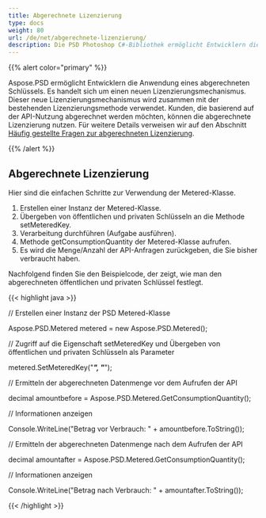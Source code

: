 ```yaml
---
title: Abgerechnete Lizenzierung
type: docs
weight: 80
url: /de/net/abgerechnete-lizenzierung/
description: Die PSD Photoshop C#-Bibliothek ermöglicht Entwicklern die Anwendung eines abgerechneten Schlüssels, der ein neuer Lizenzierungsmechanismus ist und zusammen mit der bestehenden Lizenzierungsmethode verwendet wird.
---
```


{{% alert color="primary" %}} 

Aspose.PSD ermöglicht Entwicklern die Anwendung eines abgerechneten Schlüssels. Es handelt sich um einen neuen Lizenzierungsmechanismus. Dieser neue Lizenzierungsmechanismus wird zusammen mit der bestehenden Lizenzierungsmethode verwendet. Kunden, die basierend auf der API-Nutzung abgerechnet werden möchten, können die abgerechnete Lizenzierung nutzen. Für weitere Details verweisen wir auf den Abschnitt [Häufig gestellte Fragen zur abgerechneten Lizenzierung](https://purchase.aspose.com/faqs/licensing/metered).

{{% /alert %}} 
## **Abgerechnete Lizenzierung**
Hier sind die einfachen Schritte zur Verwendung der Metered-Klasse.

1. Erstellen einer Instanz der Metered-Klasse.
1. Übergeben von öffentlichen und privaten Schlüsseln an die Methode setMeteredKey.
1. Verarbeitung durchführen (Aufgabe ausführen).
1. Methode getConsumptionQuantity der Metered-Klasse aufrufen.
1. Es wird die Menge/Anzahl der API-Anfragen zurückgeben, die Sie bisher verbraucht haben.

Nachfolgend finden Sie den Beispielcode, der zeigt, wie man den abgerechneten öffentlichen und privaten Schlüssel festlegt.

{{< highlight java >}}

 // Erstellen einer Instanz der PSD Metered-Klasse

Aspose.PSD.Metered metered = new Aspose.PSD.Metered();



// Zugriff auf die Eigenschaft setMeteredKey und Übergeben von öffentlichen und privaten Schlüsseln als Parameter

metered.SetMeteredKey("*****", "*****");



// Ermitteln der abgerechneten Datenmenge vor dem Aufrufen der API

decimal amountbefore = Aspose.PSD.Metered.GetConsumptionQuantity();



// Informationen anzeigen

Console.WriteLine("Betrag vor Verbrauch: " + amountbefore.ToString());

// Ermitteln der abgerechneten Datenmenge nach dem Aufrufen der API

decimal amountafter = Aspose.PSD.Metered.GetConsumptionQuantity();



// Informationen anzeigen

Console.WriteLine("Betrag nach Verbrauch: " + amountafter.ToString());

{{< /highlight >}}
